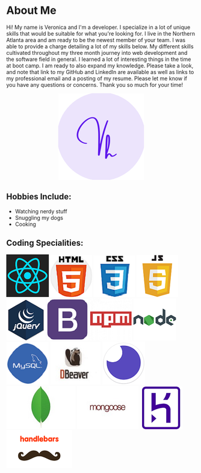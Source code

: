 # About Me

Hi! My name is Veronica and I'm a developer. I specialize in a lot of unique skills that would be suitable for what you're looking for. I live in the Northern Atlanta area and am ready to be the newest member of your team. I was able to provide a charge detailing a lot of my skills below. My different skills cultivated throughout my three month journey into web development and the software field in general. I learned a lot of interesting things in the time at boot camp. I am ready to also expand my knowledge. Please take a look, and note that link to my GitHub and LinkedIn are available as well as links to my professional email and a posting of my resume. Please let me know if you have any questions or concerns. Thank you so much for your time!

<p align="center">
<a href="https://vharris113.github.io/vharris-portfolio/"><img src="./assets/logo192.png" ></a>
</p>

## Hobbies Include:
- Watching nerdy stuff
- Snuggling my dogs
- Cooking

## Coding Specialities:
![React](assets/react.png)
![HTML](assets/html.png)
![CSS](assets/css.png)
![JavaScript](assets/javascript.png)
![JQuery](assets/jquery.png)
![Bootstrap](assets/bootstrap.png)
![NPM](assets/npm.png)
![NodeJs](assets/nodejs.png)
![MySQL](assets/mysql.png)
![DBeaver](assets/DBeaver-Logo.jpg)
![Insomnia](assets/insomnia.png)
![MongoDB](assets/mongo.png)
![Mongoose](assets/mongoose.jpg)
![Heroku](assets/heroku.png)
![Handlebars](assets/handlebars.png)
